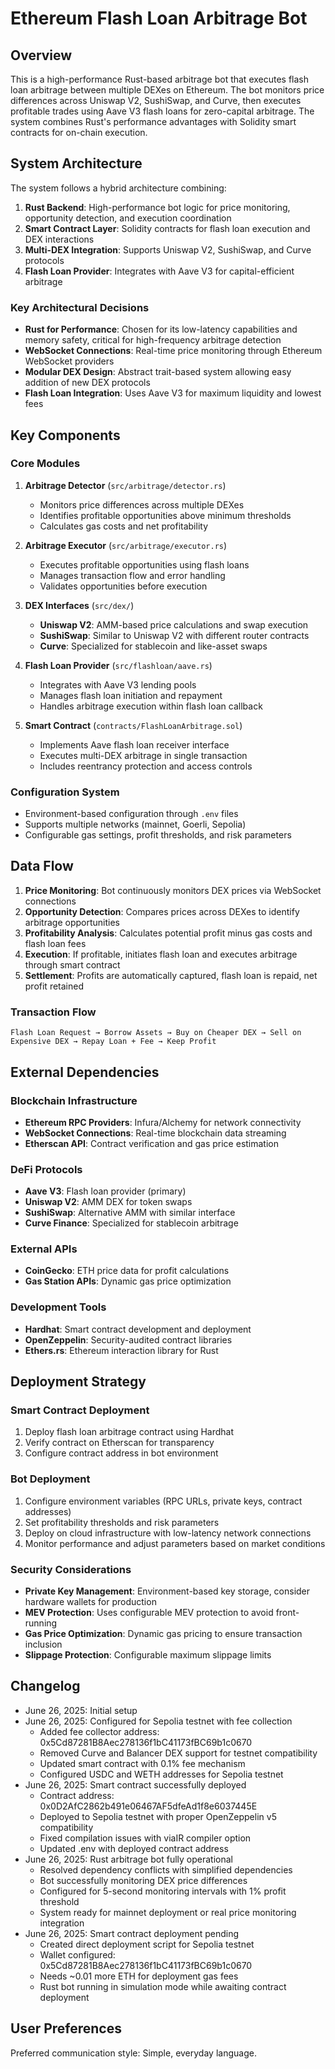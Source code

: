 # Ethereum Flash Loan Arbitrage Bot

## Overview

This is a high-performance Rust-based arbitrage bot that executes flash loan arbitrage between multiple DEXes on Ethereum. The bot monitors price differences across Uniswap V2, SushiSwap, and Curve, then executes profitable trades using Aave V3 flash loans for zero-capital arbitrage. The system combines Rust's performance advantages with Solidity smart contracts for on-chain execution.

## System Architecture

The system follows a hybrid architecture combining:

1. **Rust Backend**: High-performance bot logic for price monitoring, opportunity detection, and execution coordination
2. **Smart Contract Layer**: Solidity contracts for flash loan execution and DEX interactions
3. **Multi-DEX Integration**: Supports Uniswap V2, SushiSwap, and Curve protocols
4. **Flash Loan Provider**: Integrates with Aave V3 for capital-efficient arbitrage

### Key Architectural Decisions

- **Rust for Performance**: Chosen for its low-latency capabilities and memory safety, critical for high-frequency arbitrage detection
- **WebSocket Connections**: Real-time price monitoring through Ethereum WebSocket providers
- **Modular DEX Design**: Abstract trait-based system allowing easy addition of new DEX protocols
- **Flash Loan Integration**: Uses Aave V3 for maximum liquidity and lowest fees

## Key Components

### Core Modules

1. **Arbitrage Detector** (`src/arbitrage/detector.rs`)
   - Monitors price differences across multiple DEXes
   - Identifies profitable opportunities above minimum thresholds
   - Calculates gas costs and net profitability

2. **Arbitrage Executor** (`src/arbitrage/executor.rs`)
   - Executes profitable opportunities using flash loans
   - Manages transaction flow and error handling
   - Validates opportunities before execution

3. **DEX Interfaces** (`src/dex/`)
   - **Uniswap V2**: AMM-based price calculations and swap execution
   - **SushiSwap**: Similar to Uniswap V2 with different router contracts
   - **Curve**: Specialized for stablecoin and like-asset swaps

4. **Flash Loan Provider** (`src/flashloan/aave.rs`)
   - Integrates with Aave V3 lending pools
   - Manages flash loan initiation and repayment
   - Handles arbitrage execution within flash loan callback

5. **Smart Contract** (`contracts/FlashLoanArbitrage.sol`)
   - Implements Aave flash loan receiver interface
   - Executes multi-DEX arbitrage in single transaction
   - Includes reentrancy protection and access controls

### Configuration System

- Environment-based configuration through `.env` files
- Supports multiple networks (mainnet, Goerli, Sepolia)
- Configurable gas settings, profit thresholds, and risk parameters

## Data Flow

1. **Price Monitoring**: Bot continuously monitors DEX prices via WebSocket connections
2. **Opportunity Detection**: Compares prices across DEXes to identify arbitrage opportunities
3. **Profitability Analysis**: Calculates potential profit minus gas costs and flash loan fees
4. **Execution**: If profitable, initiates flash loan and executes arbitrage through smart contract
5. **Settlement**: Profits are automatically captured, flash loan is repaid, net profit retained

### Transaction Flow

```
Flash Loan Request → Borrow Assets → Buy on Cheaper DEX → Sell on Expensive DEX → Repay Loan + Fee → Keep Profit
```

## External Dependencies

### Blockchain Infrastructure
- **Ethereum RPC Providers**: Infura/Alchemy for network connectivity
- **WebSocket Connections**: Real-time blockchain data streaming
- **Etherscan API**: Contract verification and gas price estimation

### DeFi Protocols
- **Aave V3**: Flash loan provider (primary)
- **Uniswap V2**: AMM DEX for token swaps
- **SushiSwap**: Alternative AMM with similar interface
- **Curve Finance**: Specialized for stablecoin arbitrage

### External APIs
- **CoinGecko**: ETH price data for profit calculations
- **Gas Station APIs**: Dynamic gas price optimization

### Development Tools
- **Hardhat**: Smart contract development and deployment
- **OpenZeppelin**: Security-audited contract libraries
- **Ethers.rs**: Ethereum interaction library for Rust

## Deployment Strategy

### Smart Contract Deployment
1. Deploy flash loan arbitrage contract using Hardhat
2. Verify contract on Etherscan for transparency
3. Configure contract address in bot environment

### Bot Deployment
1. Configure environment variables (RPC URLs, private keys, contract addresses)
2. Set profitability thresholds and risk parameters
3. Deploy on cloud infrastructure with low-latency network connections
4. Monitor performance and adjust parameters based on market conditions

### Security Considerations
- **Private Key Management**: Environment-based key storage, consider hardware wallets for production
- **MEV Protection**: Uses configurable MEV protection to avoid front-running
- **Gas Price Optimization**: Dynamic gas pricing to ensure transaction inclusion
- **Slippage Protection**: Configurable maximum slippage limits

## Changelog
- June 26, 2025: Initial setup
- June 26, 2025: Configured for Sepolia testnet with fee collection
  - Added fee collector address: 0x5Cd87281B8Aec278136f1bC41173fBC69b1c0670
  - Removed Curve and Balancer DEX support for testnet compatibility
  - Updated smart contract with 0.1% fee mechanism
  - Configured USDC and WETH addresses for Sepolia testnet
- June 26, 2025: Smart contract successfully deployed
  - Contract address: 0x0D2AfC2862b491e06467AF5dfeAd1f8e6037445E
  - Deployed to Sepolia testnet with proper OpenZeppelin v5 compatibility
  - Fixed compilation issues with viaIR compiler option
  - Updated .env with deployed contract address
- June 26, 2025: Rust arbitrage bot fully operational
  - Resolved dependency conflicts with simplified dependencies
  - Bot successfully monitoring DEX price differences
  - Configured for 5-second monitoring intervals with 1% profit threshold
  - System ready for mainnet deployment or real price monitoring integration
- June 26, 2025: Smart contract deployment pending
  - Created direct deployment script for Sepolia testnet
  - Wallet configured: 0x5Cd87281B8Aec278136f1bC41173fBC69b1c0670
  - Needs ~0.01 more ETH for deployment gas fees
  - Rust bot running in simulation mode while awaiting contract deployment

## User Preferences

Preferred communication style: Simple, everyday language.